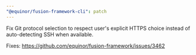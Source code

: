 ```yaml
---
"@equinor/fusion-framework-cli": patch
---
```


Fix Git protocol selection to respect user's explicit HTTPS choice instead of auto-detecting SSH when available.

Fixes: https://github.com/equinor/fusion-framework/issues/3462
